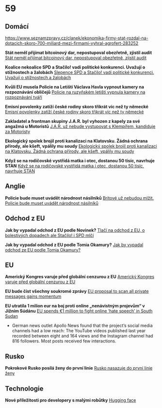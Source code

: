 # 59

## Domácí

https://www.seznamzpravy.cz/clanek/ekonomika-firmy-stat-rozdal-na-dotacich-skoro-700-miliard-mezi-firmami-vyhral-agrofert-283252

**Stát neměl přijímat bitcoinový dar, nepostupoval obezřetně, zjistil audit** [Stát neměl přijímat bitcoinový dar, nepostupoval obezřetně, zjistil audit](https://www.idnes.cz/zpravy/domaci/bitcoin-kauza-audit-ministerstvo-spravedlnosti.A250731_223139_domaci_idh)

**Koalice nekoalice SPD a Stačilo! vadí politické konkurenci. Uvažují o stížnostech a žalobách** [Slepence SPD a Stačilo! vadí politické konkurenci. Uvažují o stížnostech a žalobách](https://www.novinky.cz/clanek/volby-do-poslanecke-snemovny-slepence-spd-a-stacilo-vadi-politicke-konkurenci-uvazuji-o-stiznostech-a-zalobach-40532583)

**Kvůli EU musela Policie na Letišti Václava Havla vypnout kamery na rozpoznávání obličejů** [Policie na ruzyňském letišti vypnula kamery na rozpoznávání tváří](https://www.idnes.cz/zpravy/domaci/policie-kamery-rozpoznavani-obliceju-deaktivace-eu.A250801_085454_domaci_tty)

**Emisní povolenky zatíží české rodiny skoro třikrát víc než ty německé** [Emisní povolenky zatíží české rodiny skoro třikrát víc než ty německé](https://www.novinky.cz/clanek/ekonomika-emisni-povolenky-zatizi-ceske-rodiny-skoro-trikrat-vic-nez-ty-nemecke-40532574)

**Zakladatel a frontman skupiny J.A.R. byl vyhozen z kapely za své angažmá u Motoristů** [J.A.R. už nebude vystupovat s Klempířem, kandiduje za Motoristy](https://www.novinky.cz/clanek/kultura-j-a-r-uz-nebude-vystupovat-s-klempirem-kandiduje-za-motoristy-40532765)

**Ekologický spolek brojil proti kanalizaci na Klatovsku. Žádná ochrana přírody, ale kšeft, vpálily mu soudy** [Ekologický spolek brojil proti kanalizaci na Klatovsku. Žádná ochrana přírody, ale kšeft, vpálily mu soudy](https://www.novinky.cz/clanek/domaci-ekologicky-spolek-brojil-proti-kanalizaci-na-klatovsku-zadna-ochrana-prirody-ale-kseft-vpalily-mu-soudy-40532790)

**Když se na rodičovské vystřídá matka i otec, dostanou 50 tisíc, navrhuje STAN** [Když se na rodičovské vystřídá matka i otec, dostanou 50 tisíc, navrhuje STAN](https://www.novinky.cz/clanek/domaci-kdyz-se-rodicovske-vystrida-matka-i-otec-dostanou-50-tisic-navrhuje-stan-40533081)

## Anglie 

**Policie bude muset uvádět národnost násilníků** [Britové už nebudou mlžit. Policie bude muset uvádět národnost násilníků](https://www.idnes.cz/zpravy/zahranicni/policie-velka-britanie-narodnost-trestny-cin-zverejneni.A250805_183301_zahranicni_krd?zdroj=sph_hp)

## Odchod z EU

**Jak by vypadal odchod z EU podle Novinek?** [Tlačí na odchod z EU, o bolestivých dopadech ale Stačilo! i SPD mlčí](https://www.seznamzpravy.cz/clanek/volby-do-poslanecke-snemovny-tlaci-na-odchod-z-eu-o-bolestivych-dopadech-ale-stacilo-i-spd-mlci-282916)

**Jak by vypadal odchod z EU podle Tomia Okamury?** [Jak by vypadal odchod ze EU podle Tomia Okamury?](https://x.com/tomio_cz/status/1952456173753356749)

## EU

**Americký Kongres varuje před globální cenzurou z EU** [Americký Kongres varuje před globální cenzurou z EU](https://www.echo24.cz/a/HYGnk/zpravy-svet-evropska-dsa-zavadi-globalni-cenzuru-zni-z-americkeho-kongresu)

**EU bude číst všechny soukromé zprávy** [EU proposal to scan all private messages gains momentum ](https://cointelegraph.com/news/eu-chat-control-plan-gains-support-threatens-encryption)

**EU utratila 1 milion eur na boj proti online „nenávistným projevům“ v Jižním Súdánu** [EU spends €1 million to fight online ‘hate speech’ in South Sudan ](https://brusselssignal.eu/2025/08/eu-spends-e1-million-to-fight-online-hate-speech-in-south-sudan/)
  -  German news outlet Apollo News found that the project’s social media channels had a low reach: The YouTube videos published last year recorded between eight and 164 views and the Instagram channel had 816 followers. Most posts received few interactions.

## Rusko

**Pokrokové Rusko posílá ženy do první linie** [Rusko nasazuje do první linie ženy](https://www.novinky.cz/clanek/valka-na-ukrajine-rusko-nasazuje-do-prvni-linie-zeny-40532857)

## Technologie

**Nové příležitosti pro developery s malými robůtky** [Hugging face](https://www.youtube.com/watch?v=xukv_Ew5t1Q)
